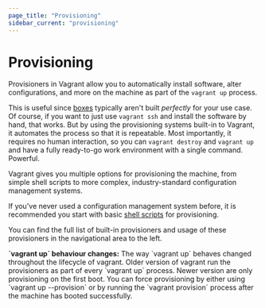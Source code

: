 ```yaml
---
page_title: "Provisioning"
sidebar_current: "provisioning"
---
```


# Provisioning

Provisioners in Vagrant allow you to automatically install software, alter configurations,
and more on the machine as part of the `vagrant up` process.

This is useful since [boxes](/v2/boxes.html) typically aren't
built _perfectly_ for your use case. Of course, if you want to just use
`vagrant ssh` and install the software by hand, that works. But by using
the provisioning systems built-in to Vagrant, it automates the process so
that it is repeatable. Most importantly, it requires no human interaction,
so you can `vagrant destroy` and `vagrant up` and have a fully ready-to-go
work environment with a single command. Powerful.

Vagrant gives you multiple options for provisioning the machine, from
simple shell scripts to more complex, industry-standard configuration
management systems.

If you've never used a configuration management system before, it is
recommended you start with basic [shell scripts](/v2/provisioning/shell.html)
for provisioning.

You can find the full list of built-in provisioners and usage of these
provisioners in the navigational area to the left.

<div class="alert alert-info">
	<p>
		<strong>`vagrant up` behaviour changes:</strong>
        The way `vagrant up` behaves changed throughout the lifecycle of vagrant.
        Older version of vagrant run the provisioners as part of every `vagrant up`
        process. Newer version are only provisioning on the first boot. You can
        force provisioning by either using `vagrant up --provision` or by running
        the `vagrant provision` process after the machine has booted successfully.
	</p>
</div>
